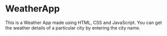 # WeatherApp
This is a Weather App made using HTML, CSS and JavaScript.
You can get the weather details of a particular city by entering the city name. 
